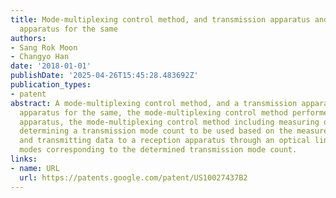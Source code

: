 ```yaml
---
title: Mode-multiplexing control method, and transmission apparatus and reception
  apparatus for the same
authors:
- Sang Rok Moon
- Changyo Han
date: '2018-01-01'
publishDate: '2025-04-26T15:45:28.483692Z'
publication_types:
- patent
abstract: A mode-multiplexing control method, and a transmission apparatus and reception
  apparatus for the same, the mode-multiplexing control method performed by the transmission
  apparatus, the mode-multiplexing control method including measuring data traffic,
  determining a transmission mode count to be used based on the measured data traffic,
  and transmitting data to a reception apparatus through an optical line in transmission
  modes corresponding to the determined transmission mode count.
links:
- name: URL
  url: https://patents.google.com/patent/US10027437B2
---
```

